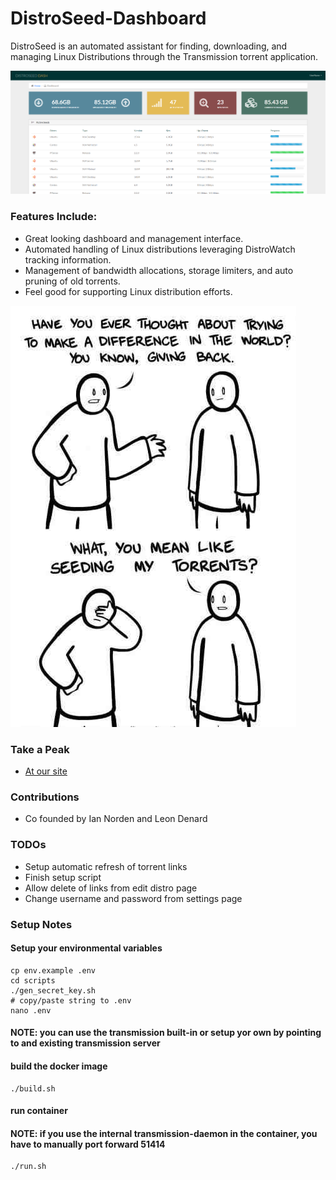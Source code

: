 # DistroSeed-Dashboard
DistroSeed is an automated assistant for finding, downloading, and managing Linux Distributions through the Transmission torrent application.

<img src="img/distro_seed_dash.png"/>

### Features Include: ###
* Great looking dashboard and management interface.
* Automated handling of Linux distributions leveraging DistroWatch tracking information.
* Management of bandwidth allocations, storage limiters, and auto pruning of old torrents.
* Feel good for supporting Linux distribution efforts.

<img src="img/meme.jpg" />

### Take a Peak ###
* [At our site](https://distroseed.com)

### Contributions ###
* Co founded by Ian Norden and Leon Denard

### TODOs ###
* Setup automatic refresh of torrent links
* Finish setup script
* Allow delete of links from edit distro page
* Change username and password from settings page

### Setup Notes ###
#### Setup your environmental variables
```
cp env.example .env
cd scripts
./gen_secret_key.sh
# copy/paste string to .env
nano .env
```
#### NOTE: you can use the transmission built-in or setup yor own by pointing to and existing transmission server

#### build the docker image
```
./build.sh
```

#### run container
#### NOTE: if you use the internal transmission-daemon in the container, you have to manually port forward 51414
```
./run.sh
```